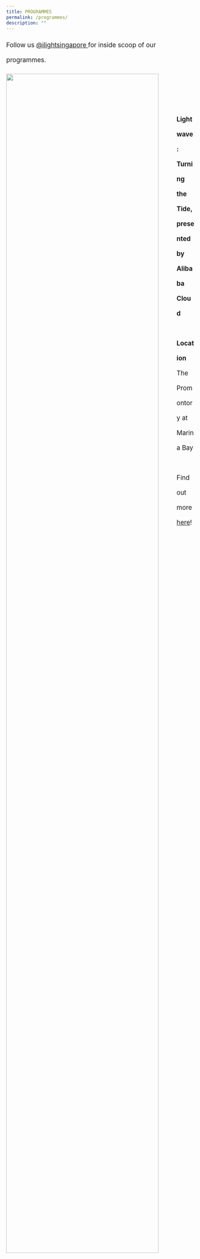 ```yaml
---
title: PROGRAMMES
permalink: /programmes/
description: ""
---
```

<p style="font-size:17px; line-height:40px">Follow us <a target="_blank" href="https://www.instagram.com/ilightsingapore">@ilightsingapore </a> for inside scoop of our programmes.</p>

<img src="/images/Programmes/lightwave%20kv%20r2-min.png" style="width:90%" align="left">

<br><br><br><br><br><p style="font-size:17px; line-height:40px">
<b>Lightwave: Turning the Tide, presented by Alibaba Cloud</b>
<br><br>
<b>Location</b><br>
The Promontory at Marina Bay
<br><br>
Find out more <a href="/programmes/lightwave-turning-the-tide">here</a>!
</p>